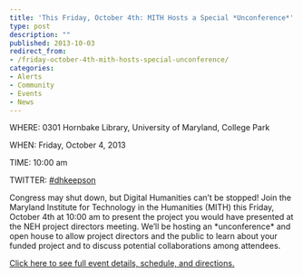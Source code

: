 ```yaml
---
title: 'This Friday, October 4th: MITH Hosts a Special *Unconference*'
type: post
description: ""
published: 2013-10-03
redirect_from: 
- /friday-october-4th-mith-hosts-special-unconference/
categories:
- Alerts
- Community
- Events
- News
---
```

WHERE: 0301 Hornbake Library, University of Maryland, College Park

WHEN: Friday, October 4, 2013

TIME: 10:00 am

TWITTER: [#dhkeepson](http://www.twitter.com/search/%23dhkeepson)

Congress may shut down, but Digital Humanities can’t be stopped! Join the Maryland Institute for Technology in the Humanities (MITH) this Friday, October 4th at 10:00 am to present the project you would have presented at the NEH project directors meeting. We’ll be hosting an \*unconference\* and open house to allow project directors and the public to learn about your funded project and to discuss potential collaborations among attendees.

[Click here to see full event details, schedule, and directions.](http://mith.umd.edu/research/friday-special-mith-unconference "A Special MITH *Unconference* DHKeepsOn")
